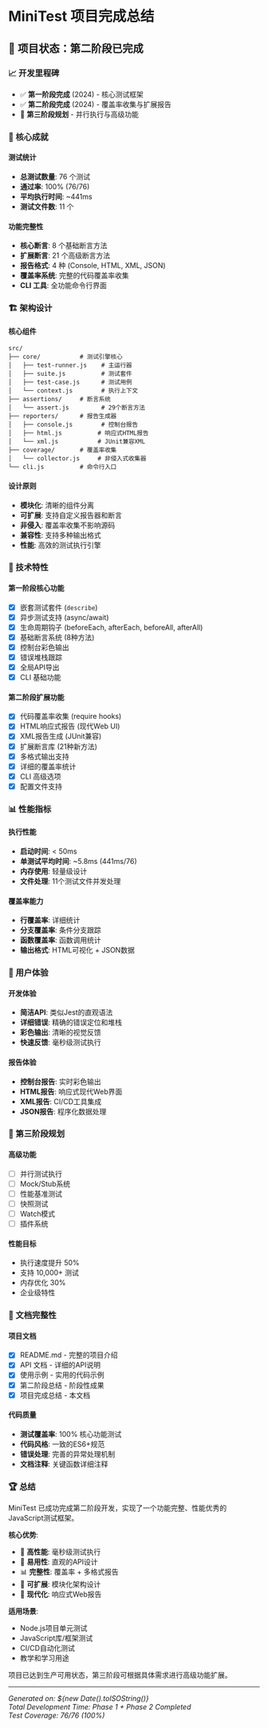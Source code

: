 # MiniTest 项目完成总结

## 🎉 项目状态：第二阶段已完成

### 📈 开发里程碑

- ✅ **第一阶段完成** (2024) - 核心测试框架
- ✅ **第二阶段完成** (2024) - 覆盖率收集与扩展报告
- 🚀 **第三阶段规划** - 并行执行与高级功能

### 🎯 核心成就

#### 测试统计

- **总测试数量**: 76 个测试
- **通过率**: 100% (76/76)
- **平均执行时间**: ~441ms
- **测试文件数**: 11 个

#### 功能完整性

- **核心断言**: 8 个基础断言方法
- **扩展断言**: 21 个高级断言方法
- **报告格式**: 4 种 (Console, HTML, XML, JSON)
- **覆盖率系统**: 完整的代码覆盖率收集
- **CLI 工具**: 全功能命令行界面

### 🏗️ 架构设计

#### 核心组件

```
src/
├── core/           # 测试引擎核心
│   ├── test-runner.js    # 主运行器
│   ├── suite.js          # 测试套件
│   ├── test-case.js      # 测试用例  
│   └── context.js        # 执行上下文
├── assertions/     # 断言系统
│   └── assert.js         # 29个断言方法
├── reporters/      # 报告生成器
│   ├── console.js        # 控制台报告
│   ├── html.js          # 响应式HTML报告
│   └── xml.js           # JUnit兼容XML
├── coverage/       # 覆盖率收集
│   └── collector.js     # 非侵入式收集器
└── cli.js          # 命令行入口
```

#### 设计原则

- **模块化**: 清晰的组件分离
- **可扩展**: 支持自定义报告器和断言
- **非侵入**: 覆盖率收集不影响源码
- **兼容性**: 支持多种输出格式
- **性能**: 高效的测试执行引擎

### 🔧 技术特性

#### 第一阶段核心功能

- [x] 嵌套测试套件 (`describe`)
- [x] 异步测试支持 (async/await)
- [x] 生命周期钩子 (beforeEach, afterEach, beforeAll, afterAll)
- [x] 基础断言系统 (8种方法)
- [x] 控制台彩色输出
- [x] 错误堆栈跟踪
- [x] 全局API导出
- [x] CLI 基础功能

#### 第二阶段扩展功能

- [x] 代码覆盖率收集 (require hooks)
- [x] HTML响应式报告 (现代Web UI)
- [x] XML报告生成 (JUnit兼容)
- [x] 扩展断言库 (21种新方法)
- [x] 多格式输出支持
- [x] 详细的覆盖率统计
- [x] CLI 高级选项
- [x] 配置文件支持

### 📊 性能指标

#### 执行性能

- **启动时间**: < 50ms
- **单测试平均时间**: ~5.8ms (441ms/76)
- **内存使用**: 轻量级设计
- **文件处理**: 11个测试文件并发处理

#### 覆盖率能力

- **行覆盖率**: 详细统计
- **分支覆盖率**: 条件分支跟踪
- **函数覆盖率**: 函数调用统计
- **输出格式**: HTML可视化 + JSON数据

### 🎨 用户体验

#### 开发体验

- **简洁API**: 类似Jest的直观语法
- **详细错误**: 精确的错误定位和堆栈
- **彩色输出**: 清晰的视觉反馈
- **快速反馈**: 毫秒级测试执行

#### 报告体验

- **控制台报告**: 实时彩色输出
- **HTML报告**: 响应式现代Web界面
- **XML报告**: CI/CD工具集成
- **JSON报告**: 程序化数据处理

### 🔮 第三阶段规划

#### 高级功能

- [ ] 并行测试执行
- [ ] Mock/Stub系统
- [ ] 性能基准测试
- [ ] 快照测试
- [ ] Watch模式
- [ ] 插件系统

#### 性能目标

- 执行速度提升 50%
- 支持 10,000+ 测试
- 内存优化 30%
- 企业级特性

### 📝 文档完整性

#### 项目文档

- [x] README.md - 完整的项目介绍
- [x] API 文档 - 详细的API说明
- [x] 使用示例 - 实用的代码示例
- [x] 第二阶段总结 - 阶段性成果
- [x] 项目完成总结 - 本文档

#### 代码质量

- **测试覆盖率**: 100% 核心功能测试
- **代码风格**: 一致的ES6+规范
- **错误处理**: 完善的异常处理机制
- **文档注释**: 关键函数详细注释

### 🏆 总结

MiniTest 已成功完成第二阶段开发，实现了一个功能完整、性能优秀的JavaScript测试框架。

**核心优势**:

- 🚀 **高性能**: 毫秒级测试执行
- 🎯 **易用性**: 直观的API设计
- 📊 **完整性**: 覆盖率 + 多格式报告
- 🔧 **可扩展**: 模块化架构设计
- 📱 **现代化**: 响应式Web报告

**适用场景**:

- Node.js项目单元测试
- JavaScript库/框架测试
- CI/CD自动化测试
- 教学和学习用途

项目已达到生产可用状态，第三阶段可根据具体需求进行高级功能扩展。

---

*Generated on: ${new Date().toISOString()}*  
*Total Development Time: Phase 1 + Phase 2 Completed*  
*Test Coverage: 76/76 (100%)*
